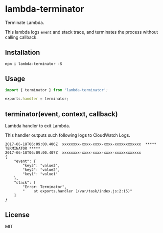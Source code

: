 # lambda-terminator

Terminate Lambda.

This lambda logs `event` and stack trace, and terminates the process without calling callback.

## Installation

```
npm i lambda-terminator -S
```

## Usage

``` javascript
import { terminator } from 'lambda-terminator';

exports.handler = terminator;
```

## terminator(event, context, callback)

Lambda handler to exit Lambda.

This handler outputs such following logs to CloudWatch Logs.

```
2017-06-18T06:09:00.406Z  xxxxxxxx-xxxx-xxxx-xxxx-xxxxxxxxxxxx  ***** TERMINATOR *****
2017-06-18T06:09:00.407Z  xxxxxxxx-xxxx-xxxx-xxxx-xxxxxxxxxxxx
{
    "event": {
        "key3": "value3",
        "key2": "value2",
        "key1": "value1"
    },
    "stack": [
        "Error: Terminator",
        "    at exports.handler (/var/task/index.js:2:15)"
    ]
}
```

## License

MIT

